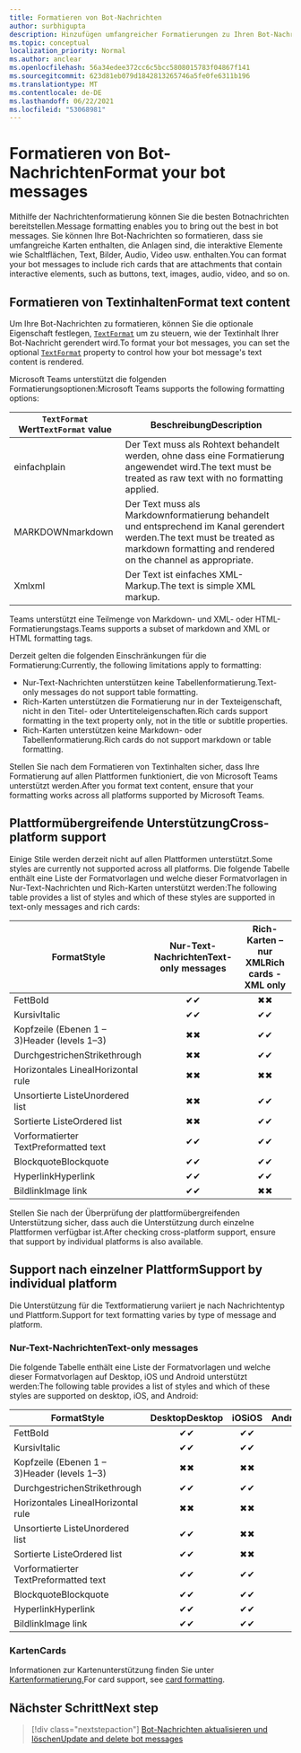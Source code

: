 ```yaml
---
title: Formatieren von Bot-Nachrichten
author: surbhigupta
description: Hinzufügen umfangreicher Formatierungen zu Ihren Bot-Nachrichten
ms.topic: conceptual
localization_priority: Normal
ms.author: anclear
ms.openlocfilehash: 56a34edee372cc6c5bcc5808015783f04867f141
ms.sourcegitcommit: 623d81eb079d1842813265746a5fe0fe6311b196
ms.translationtype: MT
ms.contentlocale: de-DE
ms.lasthandoff: 06/22/2021
ms.locfileid: "53068981"
---
```

# <a name="format-your-bot-messages"></a><span data-ttu-id="74384-103">Formatieren von Bot-Nachrichten</span><span class="sxs-lookup"><span data-stu-id="74384-103">Format your bot messages</span></span>

<span data-ttu-id="74384-104">Mithilfe der Nachrichtenformatierung können Sie die besten Botnachrichten bereitstellen.</span><span class="sxs-lookup"><span data-stu-id="74384-104">Message formatting enables you to bring out the best in bot messages.</span></span> <span data-ttu-id="74384-105">Sie können Ihre Bot-Nachrichten so formatieren, dass sie umfangreiche Karten enthalten, die Anlagen sind, die interaktive Elemente wie Schaltflächen, Text, Bilder, Audio, Video usw. enthalten.</span><span class="sxs-lookup"><span data-stu-id="74384-105">You can format your bot messages to include rich cards that are attachments that contain interactive elements, such as buttons, text, images, audio, video, and so on.</span></span>

## <a name="format-text-content"></a><span data-ttu-id="74384-106">Formatieren von Textinhalten</span><span class="sxs-lookup"><span data-stu-id="74384-106">Format text content</span></span>

<span data-ttu-id="74384-107">Um Ihre Bot-Nachrichten zu formatieren, können Sie die optionale Eigenschaft festlegen, [`TextFormat`](/bot-framework/dotnet/bot-builder-dotnet-create-messages#customizing-a-message) um zu steuern, wie der Textinhalt Ihrer Bot-Nachricht gerendert wird.</span><span class="sxs-lookup"><span data-stu-id="74384-107">To format your bot messages, you can set the optional [`TextFormat`](/bot-framework/dotnet/bot-builder-dotnet-create-messages#customizing-a-message) property to control how your bot message's text content is rendered.</span></span>

<span data-ttu-id="74384-108">Microsoft Teams unterstützt die folgenden Formatierungsoptionen:</span><span class="sxs-lookup"><span data-stu-id="74384-108">Microsoft Teams supports the following formatting options:</span></span>

| <span data-ttu-id="74384-109">`TextFormat` Wert</span><span class="sxs-lookup"><span data-stu-id="74384-109">`TextFormat` value</span></span> | <span data-ttu-id="74384-110">Beschreibung</span><span class="sxs-lookup"><span data-stu-id="74384-110">Description</span></span> |
| --- | --- |
| <span data-ttu-id="74384-111">einfach</span><span class="sxs-lookup"><span data-stu-id="74384-111">plain</span></span> | <span data-ttu-id="74384-112">Der Text muss als Rohtext behandelt werden, ohne dass eine Formatierung angewendet wird.</span><span class="sxs-lookup"><span data-stu-id="74384-112">The text must be treated as raw text with no formatting applied.</span></span>|
| <span data-ttu-id="74384-113">MARKDOWN</span><span class="sxs-lookup"><span data-stu-id="74384-113">markdown</span></span> | <span data-ttu-id="74384-114">Der Text muss als Markdownformatierung behandelt und entsprechend im Kanal gerendert werden.</span><span class="sxs-lookup"><span data-stu-id="74384-114">The text must be treated as markdown formatting and rendered on the channel as appropriate.</span></span> |
| <span data-ttu-id="74384-115">Xml</span><span class="sxs-lookup"><span data-stu-id="74384-115">xml</span></span> | <span data-ttu-id="74384-116">Der Text ist einfaches XML-Markup.</span><span class="sxs-lookup"><span data-stu-id="74384-116">The text is simple XML markup.</span></span> |

<span data-ttu-id="74384-117">Teams unterstützt eine Teilmenge von Markdown- und XML- oder HTML-Formatierungstags.</span><span class="sxs-lookup"><span data-stu-id="74384-117">Teams supports a subset of markdown and XML or HTML formatting tags.</span></span>

<span data-ttu-id="74384-118">Derzeit gelten die folgenden Einschränkungen für die Formatierung:</span><span class="sxs-lookup"><span data-stu-id="74384-118">Currently, the following limitations apply to formatting:</span></span>

* <span data-ttu-id="74384-119">Nur-Text-Nachrichten unterstützen keine Tabellenformatierung.</span><span class="sxs-lookup"><span data-stu-id="74384-119">Text-only messages do not support table formatting.</span></span>
* <span data-ttu-id="74384-120">Rich-Karten unterstützen die Formatierung nur in der Texteigenschaft, nicht in den Titel- oder Untertiteleigenschaften.</span><span class="sxs-lookup"><span data-stu-id="74384-120">Rich cards support formatting in the text property only, not in the title or subtitle properties.</span></span>
* <span data-ttu-id="74384-121">Rich-Karten unterstützen keine Markdown- oder Tabellenformatierung.</span><span class="sxs-lookup"><span data-stu-id="74384-121">Rich cards do not support markdown or table formatting.</span></span>

<span data-ttu-id="74384-122">Stellen Sie nach dem Formatieren von Textinhalten sicher, dass Ihre Formatierung auf allen Plattformen funktioniert, die von Microsoft Teams unterstützt werden.</span><span class="sxs-lookup"><span data-stu-id="74384-122">After you format text content, ensure that your formatting works across all platforms supported by Microsoft Teams.</span></span>

## <a name="cross-platform-support"></a><span data-ttu-id="74384-123">Plattformübergreifende Unterstützung</span><span class="sxs-lookup"><span data-stu-id="74384-123">Cross-platform support</span></span>

<span data-ttu-id="74384-124">Einige Stile werden derzeit nicht auf allen Plattformen unterstützt.</span><span class="sxs-lookup"><span data-stu-id="74384-124">Some styles are currently not supported across all platforms.</span></span> <span data-ttu-id="74384-125">Die folgende Tabelle enthält eine Liste der Formatvorlagen und welche dieser Formatvorlagen in Nur-Text-Nachrichten und Rich-Karten unterstützt werden:</span><span class="sxs-lookup"><span data-stu-id="74384-125">The following table provides a list of styles and which of these styles are supported in text-only messages and rich cards:</span></span>

| <span data-ttu-id="74384-126">Format</span><span class="sxs-lookup"><span data-stu-id="74384-126">Style</span></span>                     | <span data-ttu-id="74384-127">Nur-Text-Nachrichten</span><span class="sxs-lookup"><span data-stu-id="74384-127">Text-only messages</span></span> | <span data-ttu-id="74384-128">Rich-Karten – nur XML</span><span class="sxs-lookup"><span data-stu-id="74384-128">Rich cards - XML only</span></span> |
| ---                       | :---: | :---: |
| <span data-ttu-id="74384-129">Fett</span><span class="sxs-lookup"><span data-stu-id="74384-129">Bold</span></span>                      | <span data-ttu-id="74384-130">✔</span><span class="sxs-lookup"><span data-stu-id="74384-130">✔</span></span> | <span data-ttu-id="74384-131">✖</span><span class="sxs-lookup"><span data-stu-id="74384-131">✖</span></span> |
| <span data-ttu-id="74384-132">Kursiv</span><span class="sxs-lookup"><span data-stu-id="74384-132">Italic</span></span>                    | <span data-ttu-id="74384-133">✔</span><span class="sxs-lookup"><span data-stu-id="74384-133">✔</span></span> | <span data-ttu-id="74384-134">✔</span><span class="sxs-lookup"><span data-stu-id="74384-134">✔</span></span> |
| <span data-ttu-id="74384-135">Kopfzeile (Ebenen 1 &ndash; 3)</span><span class="sxs-lookup"><span data-stu-id="74384-135">Header (levels 1&ndash;3)</span></span> | <span data-ttu-id="74384-136">✖</span><span class="sxs-lookup"><span data-stu-id="74384-136">✖</span></span> | <span data-ttu-id="74384-137">✔</span><span class="sxs-lookup"><span data-stu-id="74384-137">✔</span></span> |
| <span data-ttu-id="74384-138">Durchgestrichen</span><span class="sxs-lookup"><span data-stu-id="74384-138">Strikethrough</span></span>             | <span data-ttu-id="74384-139">✖</span><span class="sxs-lookup"><span data-stu-id="74384-139">✖</span></span> | <span data-ttu-id="74384-140">✔</span><span class="sxs-lookup"><span data-stu-id="74384-140">✔</span></span> |
| <span data-ttu-id="74384-141">Horizontales Lineal</span><span class="sxs-lookup"><span data-stu-id="74384-141">Horizontal rule</span></span>           | <span data-ttu-id="74384-142">✖</span><span class="sxs-lookup"><span data-stu-id="74384-142">✖</span></span> | <span data-ttu-id="74384-143">✖</span><span class="sxs-lookup"><span data-stu-id="74384-143">✖</span></span> |
| <span data-ttu-id="74384-144">Unsortierte Liste</span><span class="sxs-lookup"><span data-stu-id="74384-144">Unordered list</span></span>            | <span data-ttu-id="74384-145">✖</span><span class="sxs-lookup"><span data-stu-id="74384-145">✖</span></span> | <span data-ttu-id="74384-146">✔</span><span class="sxs-lookup"><span data-stu-id="74384-146">✔</span></span> |
| <span data-ttu-id="74384-147">Sortierte Liste</span><span class="sxs-lookup"><span data-stu-id="74384-147">Ordered list</span></span>              | <span data-ttu-id="74384-148">✖</span><span class="sxs-lookup"><span data-stu-id="74384-148">✖</span></span> | <span data-ttu-id="74384-149">✔</span><span class="sxs-lookup"><span data-stu-id="74384-149">✔</span></span> |
| <span data-ttu-id="74384-150">Vorformatierter Text</span><span class="sxs-lookup"><span data-stu-id="74384-150">Preformatted text</span></span>         | <span data-ttu-id="74384-151">✔</span><span class="sxs-lookup"><span data-stu-id="74384-151">✔</span></span> | <span data-ttu-id="74384-152">✔</span><span class="sxs-lookup"><span data-stu-id="74384-152">✔</span></span> |
| <span data-ttu-id="74384-153">Blockquote</span><span class="sxs-lookup"><span data-stu-id="74384-153">Blockquote</span></span>                | <span data-ttu-id="74384-154">✔</span><span class="sxs-lookup"><span data-stu-id="74384-154">✔</span></span> | <span data-ttu-id="74384-155">✔</span><span class="sxs-lookup"><span data-stu-id="74384-155">✔</span></span> |
| <span data-ttu-id="74384-156">Hyperlink</span><span class="sxs-lookup"><span data-stu-id="74384-156">Hyperlink</span></span>                 | <span data-ttu-id="74384-157">✔</span><span class="sxs-lookup"><span data-stu-id="74384-157">✔</span></span> | <span data-ttu-id="74384-158">✔</span><span class="sxs-lookup"><span data-stu-id="74384-158">✔</span></span> |
| <span data-ttu-id="74384-159">Bildlink</span><span class="sxs-lookup"><span data-stu-id="74384-159">Image link</span></span>                | <span data-ttu-id="74384-160">✔</span><span class="sxs-lookup"><span data-stu-id="74384-160">✔</span></span> | <span data-ttu-id="74384-161">✖</span><span class="sxs-lookup"><span data-stu-id="74384-161">✖</span></span> |

<span data-ttu-id="74384-162">Stellen Sie nach der Überprüfung der plattformübergreifenden Unterstützung sicher, dass auch die Unterstützung durch einzelne Plattformen verfügbar ist.</span><span class="sxs-lookup"><span data-stu-id="74384-162">After checking cross-platform support, ensure that support by individual platforms is also available.</span></span>

## <a name="support-by-individual-platform"></a><span data-ttu-id="74384-163">Support nach einzelner Plattform</span><span class="sxs-lookup"><span data-stu-id="74384-163">Support by individual platform</span></span>

<span data-ttu-id="74384-164">Die Unterstützung für die Textformatierung variiert je nach Nachrichtentyp und Plattform.</span><span class="sxs-lookup"><span data-stu-id="74384-164">Support for text formatting varies by type of message and platform.</span></span>

### <a name="text-only-messages"></a><span data-ttu-id="74384-165">Nur-Text-Nachrichten</span><span class="sxs-lookup"><span data-stu-id="74384-165">Text-only messages</span></span>

<span data-ttu-id="74384-166">Die folgende Tabelle enthält eine Liste der Formatvorlagen und welche dieser Formatvorlagen auf Desktop, iOS und Android unterstützt werden:</span><span class="sxs-lookup"><span data-stu-id="74384-166">The following table provides a list of styles and which of these styles are supported on desktop, iOS, and Android:</span></span>

| <span data-ttu-id="74384-167">Format</span><span class="sxs-lookup"><span data-stu-id="74384-167">Style</span></span>                     | <span data-ttu-id="74384-168">Desktop</span><span class="sxs-lookup"><span data-stu-id="74384-168">Desktop</span></span> | <span data-ttu-id="74384-169">iOS</span><span class="sxs-lookup"><span data-stu-id="74384-169">iOS</span></span> | <span data-ttu-id="74384-170">Android</span><span class="sxs-lookup"><span data-stu-id="74384-170">Android</span></span> |
| ---                       | :---: | :---: | :---: |
| <span data-ttu-id="74384-171">Fett</span><span class="sxs-lookup"><span data-stu-id="74384-171">Bold</span></span>                      | <span data-ttu-id="74384-172">✔</span><span class="sxs-lookup"><span data-stu-id="74384-172">✔</span></span> | <span data-ttu-id="74384-173">✔</span><span class="sxs-lookup"><span data-stu-id="74384-173">✔</span></span> | <span data-ttu-id="74384-174">✔</span><span class="sxs-lookup"><span data-stu-id="74384-174">✔</span></span> |
| <span data-ttu-id="74384-175">Kursiv</span><span class="sxs-lookup"><span data-stu-id="74384-175">Italic</span></span>                    | <span data-ttu-id="74384-176">✔</span><span class="sxs-lookup"><span data-stu-id="74384-176">✔</span></span> | <span data-ttu-id="74384-177">✔</span><span class="sxs-lookup"><span data-stu-id="74384-177">✔</span></span> | <span data-ttu-id="74384-178">✔</span><span class="sxs-lookup"><span data-stu-id="74384-178">✔</span></span> |
| <span data-ttu-id="74384-179">Kopfzeile (Ebenen 1 &ndash; 3)</span><span class="sxs-lookup"><span data-stu-id="74384-179">Header (levels 1&ndash;3)</span></span> | <span data-ttu-id="74384-180">✖</span><span class="sxs-lookup"><span data-stu-id="74384-180">✖</span></span> | <span data-ttu-id="74384-181">✖</span><span class="sxs-lookup"><span data-stu-id="74384-181">✖</span></span> | <span data-ttu-id="74384-182">✖</span><span class="sxs-lookup"><span data-stu-id="74384-182">✖</span></span> |
| <span data-ttu-id="74384-183">Durchgestrichen</span><span class="sxs-lookup"><span data-stu-id="74384-183">Strikethrough</span></span>             | <span data-ttu-id="74384-184">✔</span><span class="sxs-lookup"><span data-stu-id="74384-184">✔</span></span> | <span data-ttu-id="74384-185">✔</span><span class="sxs-lookup"><span data-stu-id="74384-185">✔</span></span> | <span data-ttu-id="74384-186">✖</span><span class="sxs-lookup"><span data-stu-id="74384-186">✖</span></span> |
| <span data-ttu-id="74384-187">Horizontales Lineal</span><span class="sxs-lookup"><span data-stu-id="74384-187">Horizontal rule</span></span>           | <span data-ttu-id="74384-188">✖</span><span class="sxs-lookup"><span data-stu-id="74384-188">✖</span></span> | <span data-ttu-id="74384-189">✖</span><span class="sxs-lookup"><span data-stu-id="74384-189">✖</span></span> | <span data-ttu-id="74384-190">✖</span><span class="sxs-lookup"><span data-stu-id="74384-190">✖</span></span> |
| <span data-ttu-id="74384-191">Unsortierte Liste</span><span class="sxs-lookup"><span data-stu-id="74384-191">Unordered list</span></span>            | <span data-ttu-id="74384-192">✔</span><span class="sxs-lookup"><span data-stu-id="74384-192">✔</span></span> | <span data-ttu-id="74384-193">✖</span><span class="sxs-lookup"><span data-stu-id="74384-193">✖</span></span> | <span data-ttu-id="74384-194">✖</span><span class="sxs-lookup"><span data-stu-id="74384-194">✖</span></span> |
| <span data-ttu-id="74384-195">Sortierte Liste</span><span class="sxs-lookup"><span data-stu-id="74384-195">Ordered list</span></span>              | <span data-ttu-id="74384-196">✔</span><span class="sxs-lookup"><span data-stu-id="74384-196">✔</span></span> | <span data-ttu-id="74384-197">✖</span><span class="sxs-lookup"><span data-stu-id="74384-197">✖</span></span> | <span data-ttu-id="74384-198">✖</span><span class="sxs-lookup"><span data-stu-id="74384-198">✖</span></span> |
| <span data-ttu-id="74384-199">Vorformatierter Text</span><span class="sxs-lookup"><span data-stu-id="74384-199">Preformatted text</span></span>         | <span data-ttu-id="74384-200">✔</span><span class="sxs-lookup"><span data-stu-id="74384-200">✔</span></span> | <span data-ttu-id="74384-201">✔</span><span class="sxs-lookup"><span data-stu-id="74384-201">✔</span></span> | <span data-ttu-id="74384-202">✔</span><span class="sxs-lookup"><span data-stu-id="74384-202">✔</span></span> |
| <span data-ttu-id="74384-203">Blockquote</span><span class="sxs-lookup"><span data-stu-id="74384-203">Blockquote</span></span>                | <span data-ttu-id="74384-204">✔</span><span class="sxs-lookup"><span data-stu-id="74384-204">✔</span></span> | <span data-ttu-id="74384-205">✔</span><span class="sxs-lookup"><span data-stu-id="74384-205">✔</span></span> | <span data-ttu-id="74384-206">✔</span><span class="sxs-lookup"><span data-stu-id="74384-206">✔</span></span> |
| <span data-ttu-id="74384-207">Hyperlink</span><span class="sxs-lookup"><span data-stu-id="74384-207">Hyperlink</span></span>                 | <span data-ttu-id="74384-208">✔</span><span class="sxs-lookup"><span data-stu-id="74384-208">✔</span></span> | <span data-ttu-id="74384-209">✔</span><span class="sxs-lookup"><span data-stu-id="74384-209">✔</span></span> | <span data-ttu-id="74384-210">✔</span><span class="sxs-lookup"><span data-stu-id="74384-210">✔</span></span> |
| <span data-ttu-id="74384-211">Bildlink</span><span class="sxs-lookup"><span data-stu-id="74384-211">Image link</span></span>                | <span data-ttu-id="74384-212">✔</span><span class="sxs-lookup"><span data-stu-id="74384-212">✔</span></span> | <span data-ttu-id="74384-213">✔</span><span class="sxs-lookup"><span data-stu-id="74384-213">✔</span></span> | <span data-ttu-id="74384-214">✔</span><span class="sxs-lookup"><span data-stu-id="74384-214">✔</span></span> |

### <a name="cards"></a><span data-ttu-id="74384-215">Karten</span><span class="sxs-lookup"><span data-stu-id="74384-215">Cards</span></span>

<span data-ttu-id="74384-216">Informationen zur Kartenunterstützung finden Sie unter [Kartenformatierung.](~/task-modules-and-cards/cards/cards-format.md)</span><span class="sxs-lookup"><span data-stu-id="74384-216">For card support, see [card formatting](~/task-modules-and-cards/cards/cards-format.md).</span></span>

## <a name="next-step"></a><span data-ttu-id="74384-217">Nächster Schritt</span><span class="sxs-lookup"><span data-stu-id="74384-217">Next step</span></span>

> [!div class="nextstepaction"]
> [<span data-ttu-id="74384-218">Bot-Nachrichten aktualisieren und löschen</span><span class="sxs-lookup"><span data-stu-id="74384-218">Update and delete bot messages</span></span>](~/bots/how-to/update-and-delete-bot-messages.md)
